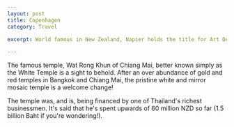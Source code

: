 ```yaml
---
layout: post
title: Copenhagen
category: Travel

excerpt: World famous in New Zealand, Napier holds the title for Art Deco capital.

---
```


The famous temple, Wat Rong Khun of Chiang Mai, better known simply as the White Temple is a sight to behold. After an over abundance of gold and red temples in Bangkok and Chiang Mai, the pristine white and mirror mosaic temple is a welcome change!

The temple was, and is, being financed by one of Thailand's richest businessmen. It's said that he's spent upwards of 60 million NZD so far (1.5 billion Baht if you're wondering!).